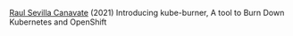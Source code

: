 
[Raul Sevilla Canavate](https://www.openshift.com/blog/introducing-kube-burner-a-tool-to-burn-down-kubernetes-and-openshift)
(2021) Introducing kube-burner, A tool to Burn Down Kubernetes and OpenShift
